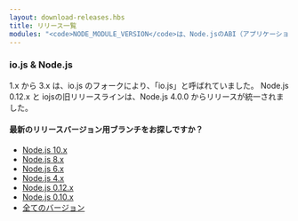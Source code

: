 ```yaml
---
layout: download-releases.hbs
title: リリース一覧
modules: "<code>NODE_MODULE_VERSION</code>は、Node.jsのABI（アプリケーションバイナリインタフェース）のバージョン番号を指します。このバージョンは、再コンパイルすることなくC++アドオンのバイナリーをロード可能か確認するために使われます。"
---
```


### io.js &amp; Node.js
<!-- Releases 1.x through 3.x were called "io.js" as they were part of the io.js fork. As of Node.js 4.0.0 the former release lines of io.js converged with Node.js 0.12.x into unified Node.js releases. -->
1.x から 3.x は、io.js のフォークにより、「io.js」と呼ばれていました。 
Node.js 0.12.x と iojsの旧リリースラインは、Node.js 4.0.0 からリリースが統一されました。

<div class="highlight-box">
    <!-- Looking for latest release of a version branch? -->
    <h4>最新のリリースバージョン用ブランチをお探しですか？</h4>
     <ul>
        <li><a href="https://nodejs.org/dist/latest-v10.x/">Node.js 10.x</a></li>
        <li><a href="https://nodejs.org/dist/latest-v8.x/">Node.js 8.x</a></li>
        <li><a href="https://nodejs.org/dist/latest-v6.x/">Node.js 6.x</a></li>
        <li><a href="https://nodejs.org/dist/latest-v4.x/">Node.js 4.x</a></li>
        <li><a href="https://nodejs.org/dist/latest-v0.12.x/">Node.js 0.12.x</a></li>
        <li><a href="https://nodejs.org/dist/latest-v0.10.x/">Node.js 0.10.x</a></li>
        <li><a href="https://nodejs.org/dist/">全てのバージョン</a></li>
    </ul>
</div>
